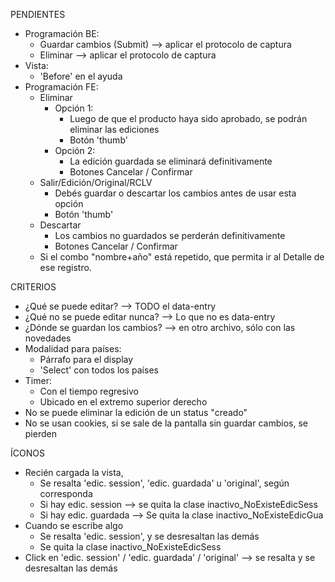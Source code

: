 PENDIENTES
- Programación BE:
	- Guardar cambios (Submit)	--> aplicar el protocolo de captura
	- Eliminar					--> aplicar el protocolo de captura
- Vista:
	- 'Before' en el ayuda
- Programación FE:
	- Eliminar
		- Opción 1:
			- Luego de que el producto haya sido aprobado, se podrán eliminar las ediciones
			- Botón 'thumb'
		- Opción 2:
			- La edición guardada se eliminará definitivamente
			- Botones Cancelar / Confirmar
	- Salir/Edición/Original/RCLV
		- Debés guardar o descartar los cambios antes de usar esta opción
		- Botón 'thumb'
	- Descartar
		- Los cambios no guardados se perderán definitivamente
		- Botones Cancelar / Confirmar
	- Si el combo "nombre+año" está repetido, que permita ir al Detalle de ese registro.

CRITERIOS
- ¿Qué se puede editar? --> TODO el data-entry
- ¿Qué no se puede editar nunca? --> Lo que no es data-entry
- ¿Dónde se guardan los cambios? --> en otro archivo, sólo con las novedades
- Modalidad para países: 
	- Párrafo para el display
	- 'Select' con todos los países
- Timer:
	- Con el tiempo regresivo
	- Ubicado en el extremo superior derecho
- No se puede eliminar la edición de un status "creado"
- No se usan cookies, si se sale de la pantalla sin guardar cambios, se pierden

ÍCONOS
- Recién cargada la vista,
	- Se resalta 'edic. session', 'edic. guardada' u 'original', según corresponda
	- Si hay edic. session	--> se quita la clase inactivo_NoExisteEdicSess
	- Si hay edic. guardada	--> Se quita la clase inactivo_NoExisteEdicGua
- Cuando se escribe algo
	- Se resalta 'edic. session', y se desresaltan las demás
	- Se quita la clase inactivo_NoExisteEdicSess
- Click en 'edic. session' / 'edic. guardada' / 'original' --> se resalta y se desresaltan las demás
